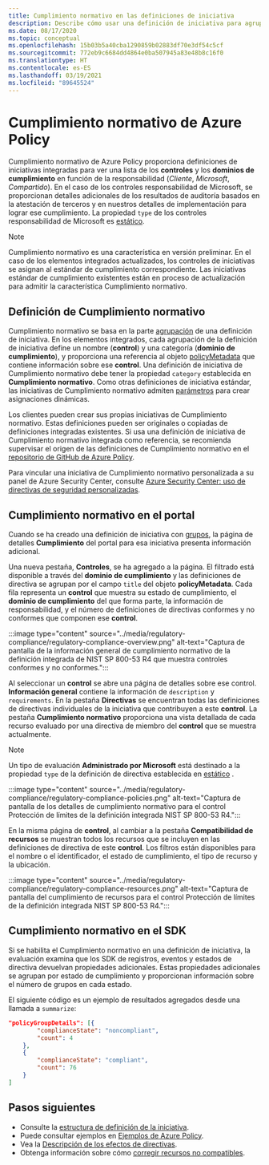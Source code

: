 ```yaml
---
title: Cumplimiento normativo en las definiciones de iniciativa
description: Describe cómo usar una definición de iniciativa para agrupar directivas por dominio normativo, como Access Control, Administración de configuración, etc.
ms.date: 08/17/2020
ms.topic: conceptual
ms.openlocfilehash: 15b03b5a40cba1290859b02883df70e3df54c5cf
ms.sourcegitcommit: 772eb9c6684dd4864e0ba507945a83e48b8c16f0
ms.translationtype: HT
ms.contentlocale: es-ES
ms.lasthandoff: 03/19/2021
ms.locfileid: "89645524"
---
```

# <a name="regulatory-compliance-in-azure-policy"></a>Cumplimiento normativo de Azure Policy

Cumplimiento normativo de Azure Policy proporciona definiciones de iniciativas integradas para ver una lista de los **controles** y los **dominios de cumplimiento** en función de la responsabilidad (_Cliente_, _Microsoft_, _Compartido_).
En el caso de los controles responsabilidad de Microsoft, se proporcionan detalles adicionales de los resultados de auditoría basados en la atestación de terceros y en nuestros detalles de implementación para lograr ese cumplimiento.
La propiedad `type` de los controles responsabilidad de Microsoft es [estático](./definition-structure.md#type).

> [!NOTE]
> Cumplimiento normativo es una característica en versión preliminar. En el caso de los elementos integrados actualizados, los controles de iniciativas se asignan al estándar de cumplimiento correspondiente. Las iniciativas estándar de cumplimiento existentes están en proceso de actualización para admitir la característica Cumplimiento normativo.

## <a name="regulatory-compliance-defined"></a>Definición de Cumplimiento normativo

Cumplimiento normativo se basa en la parte [agrupación](./initiative-definition-structure.md#policy-definition-groups) de una definición de iniciativa. En los elementos integrados, cada agrupación de la definición de iniciativa define un nombre (**control**) y una categoría (**dominio de cumplimiento**), y proporciona una referencia al objeto [policyMetadata](./initiative-definition-structure.md#metadata-objects) que contiene información sobre ese **control**. Una definición de iniciativa de Cumplimiento normativo debe tener la propiedad `category` establecida en **Cumplimiento normativo**. Como otras definiciones de iniciativa estándar, las iniciativas de Cumplimiento normativo admiten [parámetros](./initiative-definition-structure.md#parameters) para crear asignaciones dinámicas.

Los clientes pueden crear sus propias iniciativas de Cumplimiento normativo. Estas definiciones pueden ser originales o copiadas de definiciones integradas existentes. Si usa una definición de iniciativa de Cumplimiento normativo integrada como referencia, se recomienda supervisar el origen de las definiciones de Cumplimiento normativo en el [repositorio de GitHub de Azure Policy](https://github.com/Azure/azure-policy/tree/master/built-in-policies/policySetDefinitions/Regulatory%20Compliance).

Para vincular una iniciativa de Cumplimiento normativo personalizada a su panel de Azure Security Center, consulte [Azure Security Center: uso de directivas de seguridad personalizadas](../../../security-center/custom-security-policies.md).

## <a name="regulatory-compliance-in-portal"></a>Cumplimiento normativo en el portal

Cuando se ha creado una definición de iniciativa con [grupos](./initiative-definition-structure.md#policy-definition-groups), la página de detalles **Cumplimiento** del portal para esa iniciativa presenta información adicional. 

Una nueva pestaña, **Controles**, se ha agregado a la página. El filtrado está disponible a través del **dominio de cumplimiento** y las definiciones de directiva se agrupan por el campo `title` del objeto **policyMetadata**. Cada fila representa un **control** que muestra su estado de cumplimiento, el **dominio de cumplimiento** del que forma parte, la información de responsabilidad, y el número de definiciones de directivas conformes y no conformes que componen ese **control**.

:::image type="content" source="../media/regulatory-compliance/regulatory-compliance-overview.png" alt-text="Captura de pantalla de la información general de cumplimiento normativo de la definición integrada de NIST SP 800-53 R4 que muestra controles conformes y no conformes.":::

Al seleccionar un **control** se abre una página de detalles sobre ese control. **Información general** contiene la información de `description` y `requirements`. En la pestaña **Directivas** se encuentran todas las definiciones de directivas individuales de la iniciativa que contribuyen a este **control**. La pestaña **Cumplimiento normativo** proporciona una vista detallada de cada recurso evaluado por una directiva de miembro del **control** que se muestra actualmente.

> [!NOTE]
> Un tipo de evaluación **Administrado por Microsoft** está destinado a la propiedad `type` de la definición de directiva establecida en [estático](./definition-structure.md#type) .

:::image type="content" source="../media/regulatory-compliance/regulatory-compliance-policies.png" alt-text="Captura de pantalla de los detalles de cumplimiento normativo para el control Protección de límites de la definición integrada NIST SP 800-53 R4.":::

En la misma página de **control**, al cambiar a la pestaña **Compatibilidad de recursos** se muestran todos los recursos que se incluyen en las definiciones de directiva de este **control**. Los filtros están disponibles para el nombre o el identificador, el estado de cumplimiento, el tipo de recurso y la ubicación.

:::image type="content" source="../media/regulatory-compliance/regulatory-compliance-resources.png" alt-text="Captura de pantalla del cumplimiento de recursos para el control Protección de límites de la definición integrada NIST SP 800-53 R4.":::

## <a name="regulatory-compliance-in-sdk"></a>Cumplimiento normativo en el SDK

Si se habilita el Cumplimiento normativo en una definición de iniciativa, la evaluación examina que los SDK de registros, eventos y estados de directiva devuelvan propiedades adicionales. Estas propiedades adicionales se agrupan por estado de cumplimiento y proporcionan información sobre el número de grupos en cada estado.

El siguiente código es un ejemplo de resultados agregados desde una llamada a `summarize`:

```json
"policyGroupDetails": [{
        "complianceState": "noncompliant",
        "count": 4
    },
    {
        "complianceState": "compliant",
        "count": 76
    }
]
```

## <a name="next-steps"></a>Pasos siguientes

- Consulte la [estructura de definición de la iniciativa](./initiative-definition-structure.md).
- Puede consultar ejemplos en [Ejemplos de Azure Policy](../samples/index.md).
- Vea la [Descripción de los efectos de directivas](./effects.md).
- Obtenga información sobre cómo [corregir recursos no compatibles](../how-to/remediate-resources.md).
